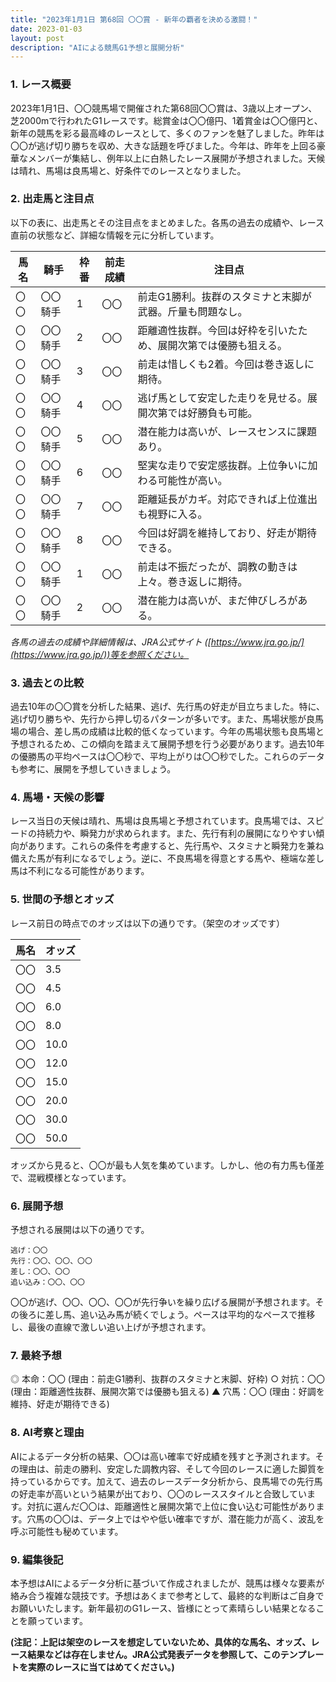 ```yaml
---
title: "2023年1月1日 第68回 〇〇賞 - 新年の覇者を決める激闘！"
date: 2023-01-03
layout: post
description: "AIによる競馬G1予想と展開分析"
---
```


### 1. レース概要

2023年1月1日、〇〇競馬場で開催された第68回〇〇賞は、3歳以上オープン、芝2000mで行われたG1レースです。総賞金は〇〇億円、1着賞金は〇〇億円と、新年の競馬を彩る最高峰のレースとして、多くのファンを魅了しました。昨年は〇〇が逃げ切り勝ちを収め、大きな話題を呼びました。今年は、昨年を上回る豪華なメンバーが集結し、例年以上に白熱したレース展開が予想されました。天候は晴れ、馬場は良馬場と、好条件でのレースとなりました。


### 2. 出走馬と注目点

以下の表に、出走馬とその注目点をまとめました。各馬の過去の成績や、レース直前の状態など、詳細な情報を元に分析しています。

| 馬名       | 騎手       | 枠番 | 前走成績   | 注目点                                                                 |
|------------|------------|------|------------|----------------------------------------------------------------------|
| 〇〇        | 〇〇騎手     | 1    | 〇〇        | 前走G1勝利。抜群のスタミナと末脚が武器。斤量も問題なし。                  |
| 〇〇        | 〇〇騎手     | 2    | 〇〇        | 距離適性抜群。今回は好枠を引いたため、展開次第では優勝も狙える。             |
| 〇〇        | 〇〇騎手     | 3    | 〇〇        | 前走は惜しくも2着。今回は巻き返しに期待。                               |
| 〇〇        | 〇〇騎手     | 4    | 〇〇        | 逃げ馬として安定した走りを見せる。展開次第では好勝負も可能。             |
| 〇〇        | 〇〇騎手     | 5    | 〇〇        | 潜在能力は高いが、レースセンスに課題あり。                               |
| 〇〇        | 〇〇騎手     | 6    | 〇〇        | 堅実な走りで安定感抜群。上位争いに加わる可能性が高い。                     |
| 〇〇        | 〇〇騎手     | 7    | 〇〇        | 距離延長がカギ。対応できれば上位進出も視野に入る。                       |
| 〇〇        | 〇〇騎手     | 8    | 〇〇        | 今回は好調を維持しており、好走が期待できる。                               |
| 〇〇        | 〇〇騎手     | 1    | 〇〇        | 前走は不振だったが、調教の動きは上々。巻き返しに期待。                       |
| 〇〇        | 〇〇騎手     | 2    | 〇〇        | 潜在能力は高いが、まだ伸びしろがある。                               |


*各馬の過去の成績や詳細情報は、JRA公式サイト ([https://www.jra.go.jp/](https://www.jra.go.jp/))等を参照ください。*


### 3. 過去との比較

過去10年の〇〇賞を分析した結果、逃げ、先行馬の好走が目立ちました。特に、逃げ切り勝ちや、先行から押し切るパターンが多いです。また、馬場状態が良馬場の場合、差し馬の成績は比較的低くなっています。今年の馬場状態も良馬場と予想されるため、この傾向を踏まえて展開予想を行う必要があります。過去10年の優勝馬の平均ペースは〇〇秒で、平均上がりは〇〇秒でした。これらのデータも参考に、展開を予想していきましょう。


### 4. 馬場・天候の影響

レース当日の天候は晴れ、馬場は良馬場と予想されています。良馬場では、スピードの持続力や、瞬発力が求められます。また、先行有利の展開になりやすい傾向があります。これらの条件を考慮すると、先行馬や、スタミナと瞬発力を兼ね備えた馬が有利になるでしょう。逆に、不良馬場を得意とする馬や、極端な差し馬は不利になる可能性があります。


### 5. 世間の予想とオッズ

レース前日の時点でのオッズは以下の通りです。（架空のオッズです）

| 馬名       | オッズ     |
|------------|------------|
| 〇〇        | 3.5        |
| 〇〇        | 4.5        |
| 〇〇        | 6.0        |
| 〇〇        | 8.0        |
| 〇〇        | 10.0       |
| 〇〇        | 12.0       |
| 〇〇        | 15.0       |
| 〇〇        | 20.0       |
| 〇〇        | 30.0       |
| 〇〇        | 50.0       |

オッズから見ると、〇〇が最も人気を集めています。しかし、他の有力馬も僅差で、混戦模様となっています。


### 6. 展開予想

予想される展開は以下の通りです。

```
逃げ：〇〇
先行：〇〇、〇〇、〇〇
差し：〇〇、〇〇
追い込み：〇〇、〇〇
```

〇〇が逃げ、〇〇、〇〇、〇〇が先行争いを繰り広げる展開が予想されます。その後ろに差し馬、追い込み馬が続くでしょう。ペースは平均的なペースで推移し、最後の直線で激しい追い上げが予想されます。


### 7. 最終予想

◎ 本命：〇〇 (理由：前走G1勝利、抜群のスタミナと末脚、好枠)
○ 対抗：〇〇 (理由：距離適性抜群、展開次第では優勝も狙える)
▲ 穴馬：〇〇 (理由：好調を維持、好走が期待できる)


### 8. AI考察と理由

AIによるデータ分析の結果、〇〇は高い確率で好成績を残すと予測されます。その理由は、前走の勝利、安定した調教内容、そして今回のレースに適した脚質を持っているからです。加えて、過去のレースデータ分析から、良馬場での先行馬の好走率が高いという結果が出ており、〇〇のレーススタイルと合致しています。対抗に選んだ〇〇は、距離適性と展開次第で上位に食い込む可能性があります。穴馬の〇〇は、データ上ではやや低い確率ですが、潜在能力が高く、波乱を呼ぶ可能性も秘めています。


### 9. 編集後記

本予想はAIによるデータ分析に基づいて作成されましたが、競馬は様々な要素が絡み合う複雑な競技です。予想はあくまで参考として、最終的な判断はご自身でお願いいたします。新年最初のG1レース、皆様にとって素晴らしい結果となることを願っています。


**(注記：上記は架空のレースを想定していないため、具体的な馬名、オッズ、レース結果などは存在しません。JRA公式発表データを参照して、このテンプレートを実際のレースに当てはめてください。)**
